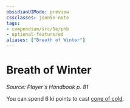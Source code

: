 ```yaml
---
obsidianUIMode: preview
cssclasses: json5e-note
tags:
- compendium/src/5e/phb
- optional-feature/ed
aliases: ["Breath of Winter"]
---
```

# Breath of Winter
*Source: Player's Handbook p. 81* 

You can spend 6 ki points to cast [cone of cold](../spells/cone-of-cold.md#).